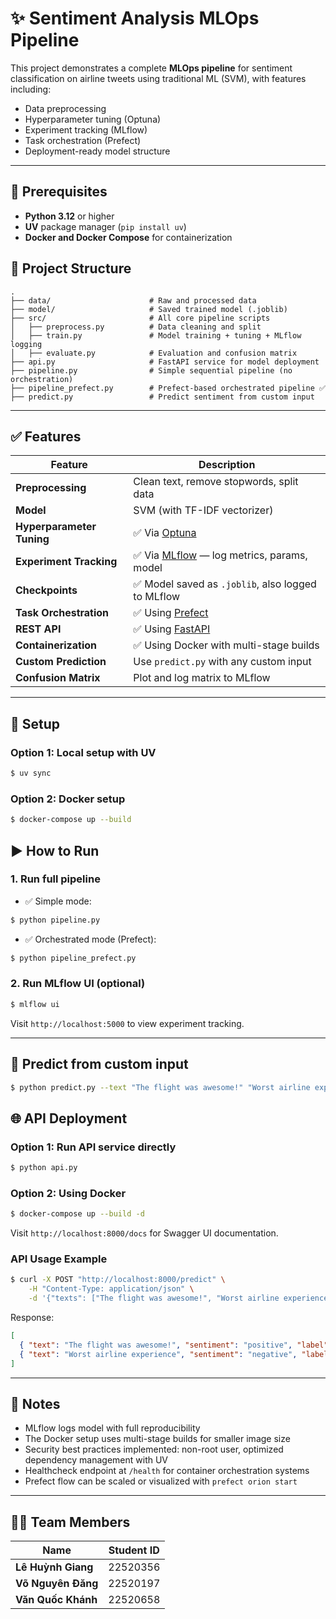 # ✨ Sentiment Analysis MLOps Pipeline

This project demonstrates a complete **MLOps pipeline** for sentiment classification on airline tweets using traditional ML (SVM), with features including:

- Data preprocessing
- Hyperparameter tuning (Optuna)
- Experiment tracking (MLflow)
- Task orchestration (Prefect)
- Deployment-ready model structure

---

## 🔧 Prerequisites

- **Python 3.12** or higher
- **UV** package manager (`pip install uv`)
- **Docker and Docker Compose** for containerization

## 📁 Project Structure

```
.
├── data/                      # Raw and processed data
├── model/                     # Saved trained model (.joblib)
├── src/                       # All core pipeline scripts
│   ├── preprocess.py          # Data cleaning and split
│   ├── train.py               # Model training + tuning + MLflow logging
│   ├── evaluate.py            # Evaluation and confusion matrix
├── api.py                     # FastAPI service for model deployment
├── pipeline.py                # Simple sequential pipeline (no orchestration)
├── pipeline_prefect.py        # Prefect-based orchestrated pipeline ✅
├── predict.py                 # Predict sentiment from custom input
```

---

## ✅ Features

| Feature                   | Description                                                       |
| ------------------------- | ----------------------------------------------------------------- |
| **Preprocessing**         | Clean text, remove stopwords, split data                          |
| **Model**                 | SVM (with TF-IDF vectorizer)                                      |
| **Hyperparameter Tuning** | ✅ Via [Optuna](https://optuna.org/)                              |
| **Experiment Tracking**   | ✅ Via [MLflow](https://mlflow.org/) — log metrics, params, model |
| **Checkpoints**           | ✅ Model saved as `.joblib`, also logged to MLflow                |
| **Task Orchestration**    | ✅ Using [Prefect](https://prefect.io)                            |
| **REST API**              | ✅ Using [FastAPI](https://fastapi.tiangolo.com/)                 |
| **Containerization**      | ✅ Using Docker with multi-stage builds                           |
| **Custom Prediction**     | Use `predict.py` with any custom input                            |
| **Confusion Matrix**      | Plot and log matrix to MLflow                                     |

---

## 🚀 Setup

### Option 1: Local setup with UV

```bash
$ uv sync
```

### Option 2: Docker setup

```bash
$ docker-compose up --build
```

## ▶️ How to Run

### 1. Run full pipeline

- ✅ Simple mode:

```bash
$ python pipeline.py
```

- ✅ Orchestrated mode (Prefect):

```bash
$ python pipeline_prefect.py
```

### 2. Run MLflow UI (optional)

```bash
$ mlflow ui
```

Visit `http://localhost:5000` to view experiment tracking.

---

## 🤖 Predict from custom input

```bash
$ python predict.py --text "The flight was awesome!" "Worst airline experience"
```

## 🌐 API Deployment

### Option 1: Run API service directly

```bash
$ python api.py
```

### Option 2: Using Docker

```bash
$ docker-compose up --build -d
```

Visit `http://localhost:8000/docs` for Swagger UI documentation.

### API Usage Example

```bash
$ curl -X POST "http://localhost:8000/predict" \
    -H "Content-Type: application/json" \
    -d '{"texts": ["The flight was awesome!", "Worst airline experience"]}'
```

Response:

```json
[
  { "text": "The flight was awesome!", "sentiment": "positive", "label": 1 },
  { "text": "Worst airline experience", "sentiment": "negative", "label": 0 }
]
```

---

## 📌 Notes

- MLflow logs model with full reproducibility
- The Docker setup uses multi-stage builds for smaller image size
- Security best practices implemented: non-root user, optimized dependency management with UV
- Healthcheck endpoint at `/health` for container orchestration systems
- Prefect flow can be scaled or visualized with `prefect orion start`

---

## 👨‍💻 Team Members

| Name               | Student ID |
| ------------------ | ---------- |
| **Lê Huỳnh Giang** | 22520356   |
| **Võ Nguyên Đăng** | 22520197   |
| **Văn Quốc Khánh** | 22520658   |
